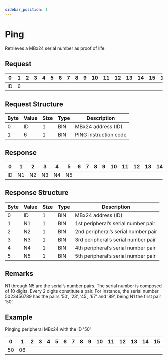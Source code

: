 ```yaml
---
sidebar_position: 1
---
```


# Ping

Retrieves a MBx24 serial number as proof of life.

## Request

| 0  | 1  | 2  | 3  | 4  | 5  | 6  | 7  | 8  | 9  | 10 | 11 | 12 | 13 | 14 | 15 | 16 | 17 | 18 | 19 | 20 | 21 | 22 | 23 | 24 | 25 | 26 | 27 | 28 | 29 | 30 | 31 |
|----|----|----|----|----|----|----|----|----|----|----|----|----|----|----|----|----|----|----|----|----|----|----|----|----|----|----|----|----|----|----|----|
| ID | 6 |    |  |    |    |    |    |    |    |    |    |    |    |    |    |    |    |    |    |    |    |    |    |    |    |    |    |    |    |    |  |

## Request Structure

| Byte | Value | Size | Type | Description                    |
|------|-------|------|------|--------------------------------|
| 0    | ID    | 1    | BIN  | MBx24 address (ID)            |
| 1    | 6     | 1    | BIN  | PING instruction code         |

## Response

| 0  | 1  | 2  | 3  | 4  | 5  | 6  | 7  | 8  | 9  | 10 | 11 | 12 | 13 | 14 | 15 | 16 | 17 | 18 | 19 | 20 | 21 | 22 | 23 | 24 | 25 | 26 | 27 | 28 | 29 | 30 | 31 |
|----|----|----|----|----|----|----|----|----|----|----|----|----|----|----|----|----|----|----|----|----|----|----|----|----|----|----|----|----|----|----|----|
| ID | N1 |  N2 | N3 |  N4  |  N5  |    |    |    |    |    |    |    |    |    |    |    |    |    |    |    |    |    |    |    |    |    |    |    |    |    |  |

## Response Structure

| Byte | Value | Size | Type | Description                           |
|------|-------|------|------|---------------------------------------|
| 0    | ID    | 1    | BIN  | MBx24 address (ID)                   |
| 1    | N1    | 1    | BIN  | 1st peripheral’s serial number pair  |
| 2    | N2    | 1    | BIN  | 2nd peripheral’s serial number pair  |
| 3    | N3    | 1    | BIN  | 3rd peripheral’s serial number pair  |
| 4    | N4    | 1    | BIN  | 4th peripheral’s serial number pair  |
| 5    | N5    | 1    | BIN  | 5th peripheral’s serial number pair  |

## Remarks

N1 through N5 are the serial’s number pairs. The serial number is composed of 10 digits. Every 2
digits constitute a pair. For instance, the serial number 5023456789 has the pairs ‘50’, ‘23’, ‘45’, ‘67’
and ‘89’, being N1 the first pair ‘50’.

## Example

Pinging peripheral MBx24 with the ID '50'

| 0  | 1  | 2  | 3  | 4  | 5  | 6  | 7  | 8  | 9  | 10 | 11 | 12 | 13 | 14 | 15 | 16 | 17 | 18 | 19 | 20 | 21 | 22 | 23 | 24 | 25 | 26 | 27 | 28 | 29 | 30 | 31 |
|----|----|----|----|----|----|----|----|----|----|----|----|----|----|----|----|----|----|----|----|----|----|----|----|----|----|----|----|----|----|----|----|
| 50 | 06 |    |    |    |    |    |    |    |    |    |    |    |    |    |    |    |    |    |    |    |    |    |    |    |    |    |    |    |    |    |    |

